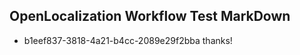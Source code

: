 ## OpenLocalization Workflow Test MarkDown
* b1eef837-3818-4a21-b4cc-2089e29f2bba thanks!

<!--HONumber=Aug16_HO4-->


